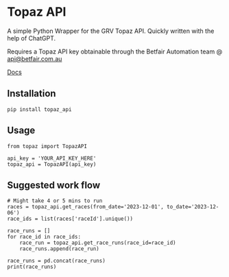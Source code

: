 # Topaz API

A simple Python Wrapper for the GRV Topaz API. Quickly written with the help of ChatGPT.

Requires a Topaz API key obtainable through the Betfair Automation team @ api@betfair.com.au

[Docs](https://topaz.grv.org.au/docs/)

## Installation
```
pip install topaz_api
```

## Usage
```
from topaz import TopazAPI

api_key = 'YOUR_API_KEY_HERE'
topaz_api = TopazAPI(api_key)
```

## Suggested work flow
```
# Might take 4 or 5 mins to run
races = topaz_api.get_races(from_date='2023-12-01', to_date='2023-12-06')
race_ids = list(races['raceId'].unique())

race_runs = []
for race_id in race_ids:
    race_run = topaz_api.get_race_runs(race_id=race_id)
    race_runs.append(race_run)

race_runs = pd.concat(race_runs)
print(race_runs)
```

